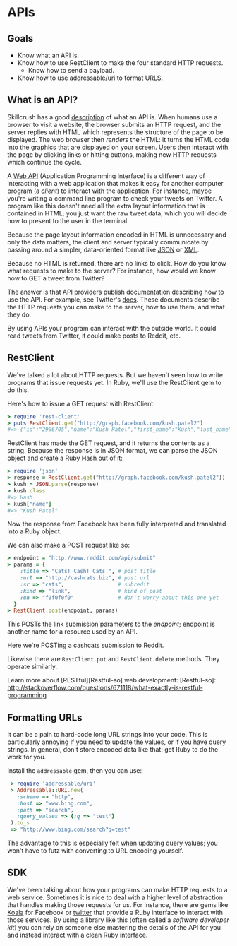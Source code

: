 # APIs

## Goals
* Know what an API is.
* Know how to use RestClient to make the four standard HTTP requests.
  * Know how to send a payload.
* Know how to use addressable/uri to format URLS.

## What is an API?
Skillcrush has a good [description][skillcrush] of what an API
is. When humans use a browser to visit a website, the browser submits
an HTTP request, and the server replies with HTML which represents the
structure of the page to be displayed. The web browser then *renders*
the HTML: it turns the HTML code into the graphics that are displayed
on your screen. Users then interact with the page by clicking links or
hitting buttons, making new HTTP requests which continue the cycle.

A [Web API][wiki-api] (Application Programming Interface) is a
different way of interacting with a web application that makes it easy
for another computer program (a *client*) to interact with the
application. For instance, maybe you're writing a command line program
to check your tweets on Twitter. A program like this doesn't need all
the extra layout information that is contained in HTML; you just want
the raw tweet data, which you will decide how to present to the user
in the terminal.

Because the page layout information encoded in HTML is unnecessary and
only the data matters, the client and server typically communicate by
passing around a simpler, data-oriented format like [JSON][wiki-JSON] or [XML][wiki-XML].

Because no HTML is returned, there are no links to click. How do you
know what requests to make to the server? For instance, how would we know
how to GET a tweet from Twitter?

The answer is that API providers publish documentation describing how
to use the API. For example, see Twitter's [docs][twitter-doc]. These
documents describe the HTTP requests you can make to the server, how
to use them, and what they do.

By using APIs your program can interact with the outside world. It
could read tweets from Twitter, it could make posts to Reddit, etc.

[skillcrush]: http://www.skillcrush.com/terms/api.html
[twitter-doc]: https://dev.twitter.com/docs/api/1.1/get/statuses/show/%3Aid
[wiki-JSON]: http://en.wikipedia.org/wiki/JSON
[wiki-XML]: http://en.wikipedia.org/wiki/Xml

## RestClient
We've talked a lot about HTTP requests. But we haven't seen how to
write programs that issue requests yet. In Ruby, we'll use the
RestClient gem to do this.

Here's how to issue a GET request with RestClient:

```ruby
> require 'rest-client'
> puts RestClient.get("http://graph.facebook.com/kush.patel2")
#=> {"id":"2906705","name":"Kush Patel","first_name":"Kush","last_name":"Patel","username":"kush.patel2","gender":"male","locale":"en_US"}
```

RestClient has made the GET request, and it returns the contents as a
string. Because the response is in JSON format, we can parse the JSON
object and create a Ruby Hash out of it:

```ruby
> require 'json'
> response = RestClient.get("http://graph.facebook.com/kush.patel2"))
> kush = JSON.parse(response)
> kush.class
#=> Hash
> kush["name"]
#=> "Kush Patel"
```

Now the response from Facebook has been fully interpreted and
translated into a Ruby object.

We can also make a POST request like so:

```ruby
> endpoint = "http://www.reddit.com/api/submit"
> params = {
    :title => "Cats! Cash! Cats!", # post title
    :url => "http://cashcats.biz", # post url
    :sr => "cats",                 # subredit
    :kind => "link",               # kind of post
    :uh => "f0f0f0f0"              # don't worry about this one yet
  }
> RestClient.post(endpoint, params)
```

This POSTs the link submission parameters to the *endpoint*; endpoint
is another name for a resource used by an API.

Here we're POSTing a cashcats submission to Reddit.

Likewise there are `RestClient.put` and `RestClient.delete`
methods. They operate similarly.

Learn more about [RESTful][Restful-so] web development:
[Restful-so]: http://stackoverflow.com/questions/671118/what-exactly-is-restful-programming

## Formatting URLs
It can be a pain to hard-code long URL strings into your code. This is
particularly annoying if you need to update the values, or if you have
query strings. In general, don't store encoded data like that: get
Ruby to do the work for you.

Install the `addressable` gem, then you can use:

```ruby
 > require 'addressable/uri'
 > Addressable::URI.new(
   :scheme => "http",
   :host => "www.bing.com",
   :path => "search",
   :query_values => {:q => "test"}
 ).to_s
 => "http://www.bing.com/search?q=test"
```

The advantage to this is especially felt when updating query values;
you won't have to futz with converting to URL encoding yourself.


## SDK

We've been talking about how your programs can make HTTP requests to a
web service. Sometimes it is nice to deal with a higher level of
abstraction that handles making those requests for us. For instance,
there are gems like [Koala][koala-github] for Facebook or
[twitter][twitter-github] that provide a Ruby interface to interact
with those services. By using a library like this (often called a
*software developer kit*) you can rely on someone else mastering the
details of the API for you and instead interact with a clean Ruby
interface.

[wiki-api]: http://en.wikipedia.org/wiki/API#Web_APIs
[koala-github]: https://github.com/arsduo/koala
[twitter-github]: https://github.com/sferik/twitter

